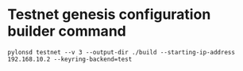 # Testnet genesis configuration builder command

```
pylonsd testnet --v 3 --output-dir ./build --starting-ip-address 192.168.10.2 --keyring-backend=test
```